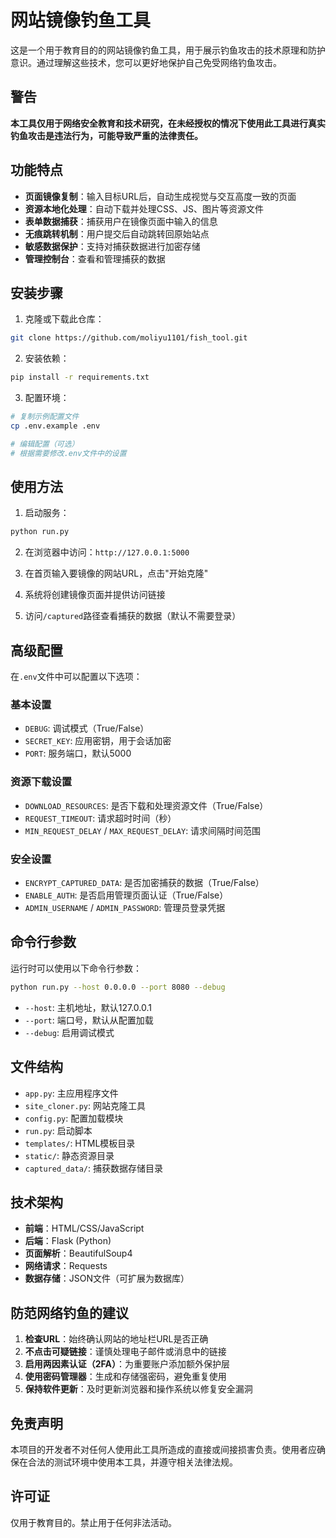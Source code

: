 # 网站镜像钓鱼工具

这是一个用于教育目的的网站镜像钓鱼工具，用于展示钓鱼攻击的技术原理和防护意识。通过理解这些技术，您可以更好地保护自己免受网络钓鱼攻击。

## 警告

**本工具仅用于网络安全教育和技术研究，在未经授权的情况下使用此工具进行真实钓鱼攻击是违法行为，可能导致严重的法律责任。**

## 功能特点

- **页面镜像复制**：输入目标URL后，自动生成视觉与交互高度一致的页面
- **资源本地化处理**：自动下载并处理CSS、JS、图片等资源文件
- **表单数据捕获**：捕获用户在镜像页面中输入的信息
- **无痕跳转机制**：用户提交后自动跳转回原始站点
- **敏感数据保护**：支持对捕获数据进行加密存储
- **管理控制台**：查看和管理捕获的数据

## 安装步骤

1. 克隆或下载此仓库：

```bash
git clone https://github.com/moliyu1101/fish_tool.git
```

2. 安装依赖：

```bash
pip install -r requirements.txt
```

3. 配置环境：

```bash
# 复制示例配置文件
cp .env.example .env

# 编辑配置（可选）
# 根据需要修改.env文件中的设置
```

## 使用方法

1. 启动服务：

```bash
python run.py
```

2. 在浏览器中访问：`http://127.0.0.1:5000`

3. 在首页输入要镜像的网站URL，点击"开始克隆"

4. 系统将创建镜像页面并提供访问链接

5. 访问`/captured`路径查看捕获的数据（默认不需要登录）

## 高级配置

在`.env`文件中可以配置以下选项：

### 基本设置
- `DEBUG`: 调试模式（True/False）
- `SECRET_KEY`: 应用密钥，用于会话加密
- `PORT`: 服务端口，默认5000

### 资源下载设置
- `DOWNLOAD_RESOURCES`: 是否下载和处理资源文件（True/False）
- `REQUEST_TIMEOUT`: 请求超时时间（秒）
- `MIN_REQUEST_DELAY` / `MAX_REQUEST_DELAY`: 请求间隔时间范围

### 安全设置
- `ENCRYPT_CAPTURED_DATA`: 是否加密捕获的数据（True/False）
- `ENABLE_AUTH`: 是否启用管理页面认证（True/False）
- `ADMIN_USERNAME` / `ADMIN_PASSWORD`: 管理员登录凭据

## 命令行参数

运行时可以使用以下命令行参数：

```bash
python run.py --host 0.0.0.0 --port 8080 --debug
```

- `--host`: 主机地址，默认127.0.0.1
- `--port`: 端口号，默认从配置加载
- `--debug`: 启用调试模式

## 文件结构

- `app.py`: 主应用程序文件
- `site_cloner.py`: 网站克隆工具
- `config.py`: 配置加载模块
- `run.py`: 启动脚本
- `templates/`: HTML模板目录
- `static/`: 静态资源目录
- `captured_data/`: 捕获数据存储目录

## 技术架构

- **前端**：HTML/CSS/JavaScript
- **后端**：Flask (Python)
- **页面解析**：BeautifulSoup4
- **网络请求**：Requests
- **数据存储**：JSON文件（可扩展为数据库）

## 防范网络钓鱼的建议

1. **检查URL**：始终确认网站的地址栏URL是否正确
2. **不点击可疑链接**：谨慎处理电子邮件或消息中的链接
3. **启用两因素认证（2FA）**：为重要账户添加额外保护层
4. **使用密码管理器**：生成和存储强密码，避免重复使用
5. **保持软件更新**：及时更新浏览器和操作系统以修复安全漏洞

## 免责声明

本项目的开发者不对任何人使用此工具所造成的直接或间接损害负责。使用者应确保在合法的测试环境中使用本工具，并遵守相关法律法规。

## 许可证

仅用于教育目的。禁止用于任何非法活动。 
